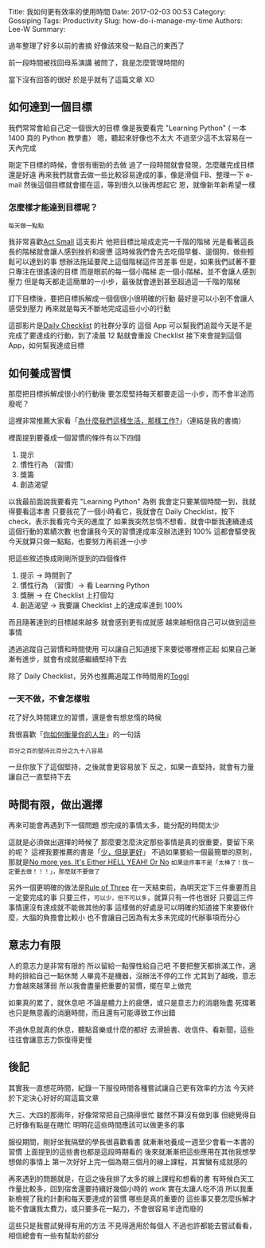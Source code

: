 Title: 我如何更有效率的使用時間
Date: 2017-02-03 00:53
Category: Gossiping
Tags: Productivity
Slug: how-do-i-manage-my-time
Authors: Lee-W
Summary: 


過年整理了好多以前的書摘
好像該來發一點自己的東西了

前一段時間被找回母系演講
被問了，我是怎麼管理時間的

<!--more-->

當下沒有回答的很好
於是乎就有了這篇文章 XD

## 如何達到一個目標
我們常常會給自己定一個很大的目標
像是我要看完 "Learning Python" ( 一本 1400 頁的 Python 教學書）
嗯，聽起來好像也不太大
不過至少這不太容易在一天內完成

剛定下目標的時候，會很有衝勁的去做
過了一段時間就會發現，怎麼離完成目標還是好遠
再來我們就會去做一些比較容易達成的事，像是滑個 FB、整理一下 e-mail
然後這個目標就會擺在這，等到很久以後再想起它
恩，就像新年新希望一樣

### 怎麼樣才能達到目標呢？

```
每天做一點點
```

我非常喜歡[Act Small](https://youtu.be/by0tCDO36qQ) 這支影片
他把目標比喻成走完一千階的階梯
光是看著這長長的階梯就會讓人感到挫折和疲憊
這時候我們會先去吃個早餐、遛個狗，做些輕鬆可以達到的事
想辦法拖延要爬上這個階梯這件苦差事
但是，如果我們試著不要只專注在很遙遠的目標
而是眼前的每一個小階梯
走一個小階梯，並不會讓人感到壓力
但是每天都走這簡單的一小步，最後就會達到甚至超過這一千階的階梯

訂下目標後，要把目標拆解成一個個很小很明確的行動
最好是可以小到不會讓人感受到壓力
再來就是每天不斷地完成這些小小的行動

這部影片是[Daily Checklist](http://dailysuccessweb.com) 的社群分享的
這個 App 可以幫我們追蹤今天是不是完成了要達成的行動，到了凌晨 12 點就會重設 Checklist
接下來會提到這個 App，如何幫我達成目標

## 如何養成習慣
那麼把目標拆解成很小的行動後
要怎麼堅持每天都要走這一小步，而不會半途而廢呢？

這裡非常推薦大家看「[為什麼我們這樣生活，那樣工作?]({filename}/posts/book/2015/8-the-power-of-habit.md)」（連結是我的書摘）

裡面提到要養成一個習慣的條件有以下四個
1. 提示
2. 慣性行為 （習慣）
3. 獎籌
4. 創造渴望

以我最前面說我要看完 "Learning Python" 為例
我會定只要某個時間一到，我就得要看這本書
只要我花了一個小時看它，我就會在 Daily Checklist，按下 check，表示我看完今天的進度了
如果我突然怠惰不想看，就會中斷我連續達成這個行動的累績次數
也會讓我今天的習慣達成率沒辦法達到 100%
這都會驅使我今天就算只做一點點，也要努力再前進一小步

把這些敘述換成剛剛所提到的四個條件
1. 提示 -> 時間到了
2. 慣性行為 （習慣）-> 看 Learning Python
3. 獎酬 -> 在 Checklist 上打個勾
4. 創造渴望 -> 我要讓 Checklist 上的達成率達到 100%

而且隨著達到的目標越來越多
就會感到更有成就感
越來越相信自己可以做到這些事情

透過追蹤自己習慣和時間使用
可以讓自己知道接下來要從哪裡修正起
如果自己漸漸有進步，就會有成就感繼續堅持下去

除了 Daily Checklist，另外也推薦追蹤工作時間用的[Toggl](https://www.toggl.com)

### 一天不做，不會怎樣啦

花了好久時間建立的習慣，還是會有想怠惰的時候

我很喜歡「[你如何衡量你的人生]({filename}/posts/book/2016/12-how-will-you-measure-your-life.md)」的一句話

```
百分之百的堅持比百分之九十八容易
```

一旦你放下了這個堅持，之後就會更容易放下
反之，如果一直堅持，就會有力量讓自己一直堅持下去

## 時間有限，做出選擇
再來可能會再遇到下一個問題
想完成的事情太多，能分配的時間太少

這就是必須做出選擇的時候了
那麼要怎麼決定那些事情是真的很重要，要留下來的呢？
這裡我要推薦的書是「[少，但是更好]({filename}/posts/book/2016/5-essentialism.md)」
不過如果要給一個最簡單的原則，那就是[No more yes. It's Either HELL YEAH! Or No](https://www.youtube.com/watch?time_continue=60&v=1ehWlVeMrqw)
`如果這件事不是「太棒了！我一定要去做！！！」，那麼就不要做了`

另外一個更明確的做法是[Rule of Three](http://www.artofmanliness.com/2017/01/09/work-deliberately-instead-reactively-rule-3/?utm_source=pocket&utm_medium=email&utm_campaign=pockethits)
在一天結束前，為明天定下三件重要而且一定要完成的事
只要三件，`可以少，但不可以多`，就算只有一件也很好
只要這三件事情還沒有達成就不能做其他的事
這樣做的好處是可以明確的知道接下來要做什麼，大腦的負擔會比較小
也不會讓自己因為有太多未完成的代辦事項而分心

## 意志力有限
人的意志力是非常有限的
所以留給一點彈性給自己吧
不要把整天都排滿工作，適時的排給自己一點休閒
人畢竟不是機器，沒辦法不停的工作
尤其到了越晚，意志力會越來越薄弱
所以我會盡量把重要的習慣，擺在早上做完

如果真的累了，就休息吧
不論是體力上的疲憊，或只是意志力的消磨殆盡
死撐著也只是無意義的消磨時間，而且還有可能導致工作出錯

不過休息就真的休息，聽點音樂或什麼的都好
去滑臉書、收信件、看新聞，這些往往會讓意志力恢復得更慢

## 後記
其實我一直想花時間，紀錄一下服役時間各種嘗試讓自己更有效率的方法
今天終於下定決心好好的寫這篇文章

大三、大四的那兩年，好像常常把自己搞得很忙
雖然不算沒有做到事
但總覺得自己好像有點是在瞎忙
明明花這些時間應該可以做更多的事

服役期間，剛好坐我隔壁的學長很喜歡看書
就漸漸地養成一週至少會看一本書的習慣
上面提到的這些書也都是這段時期看的
後來就漸漸把這些應用在其他我想學想做的事情上
第一次好好上完一個為期三個月的線上課程，其實蠻有成就感的

再來遇到的問題就是，在這之後我排了太多的線上課程和想看的書
有時候白天工作量比較多，回到宿舍還要持續好幾個小時的 work
實在太讓人吃不消
所以我重新檢視了我的計劃和每天要達成的習慣
哪些是真的重要的
這些事又要怎麼拆解才能不會讓我太費力，或只要多花一點力，不會很容易半途而廢的

這些只是我嘗試覺得有用的方法
不見得適用於每個人
不過也許都能去嘗試看看，相信總會有一些有幫助的部分